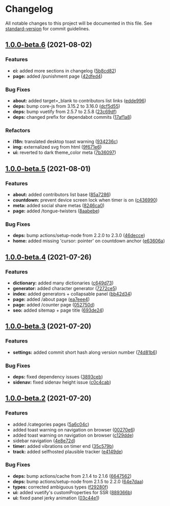 # Changelog

All notable changes to this project will be documented in this file. See [standard-version](https://github.com/conventional-changelog/standard-version) for commit guidelines.

## [1.0.0-beta.6](https://github.com/CorentinTh/cauctus/compare/v1.0.0-beta.5...v1.0.0-beta.6) (2021-08-02)


### Features

* **ci:** added more sections in changelog ([5b8cd82](https://github.com/CorentinTh/cauctus/commit/5b8cd82f0d79c19d61fc6569d44a6e0218d68f4e))
* **page:** added /punishment page ([42dfed4](https://github.com/CorentinTh/cauctus/commit/42dfed4f4420dfbb5cad6762727b14884b00b8df))


### Bug Fixes

* **about:** added target=_blank to contributors list links ([edde996](https://github.com/CorentinTh/cauctus/commit/edde99608d9b544bf0acfd3e7493220339e71b6d))
* **deps:** bump core-js from 3.15.2 to 3.16.0 ([dcf5d55](https://github.com/CorentinTh/cauctus/commit/dcf5d55ed767ff630c35ff15dcfdb4581bcbcb8e))
* **deps:** bump vuetify from 2.5.7 to 2.5.8 ([23c69df](https://github.com/CorentinTh/cauctus/commit/23c69dfc08118e1091e6f11437e7ec469dd9eee1))
* **deps:** changed prefix for dependabot commits ([17af1a8](https://github.com/CorentinTh/cauctus/commit/17af1a888da4c11b0d450af74421d36ca28e27fd))


### Refactors

* **i18n:** translated desktop toast warning ([934236c](https://github.com/CorentinTh/cauctus/commit/934236c3722d28ce169baf56bf0dc68ae1200f4e))
* **img:** externalized svg from html ([9f671e6](https://github.com/CorentinTh/cauctus/commit/9f671e69a2bf7c90a03948df42273832c6b49e12))
* **ui:** reverted to dark theme_color meta ([7b36097](https://github.com/CorentinTh/cauctus/commit/7b360979f21fa51fe25df7a79f7d280c7004e53a))

## [1.0.0-beta.5](https://github.com/CorentinTh/cauctus/compare/v1.0.0-beta.4...v1.0.0-beta.5) (2021-08-01)


### Features

* **about:** added contributors list base ([85a7286](https://github.com/CorentinTh/cauctus/commit/85a72862ee48fbf115607b1a3f4ef12c7a25d9a5))
* **countdown:** prevent device screen lock when timer is on ([c436990](https://github.com/CorentinTh/cauctus/commit/c436990f36fe03b23bdf54de31c800be70eb47a2))
* **meta:** added social share metas ([8246ca0](https://github.com/CorentinTh/cauctus/commit/8246ca02cab120cf6f29bd3432689061de82555c))
* **page:** added /tongue-twisters ([8aabebe](https://github.com/CorentinTh/cauctus/commit/8aabebe3b4a1a47e2257ffa43160aa268ae2d2f5))


### Bug Fixes

* **deps:** bump actions/setup-node from 2.2.0 to 2.3.0 ([46decce](https://github.com/CorentinTh/cauctus/commit/46decce6dee200d15ab5bd3be4fa2c5c6c268f86))
* **home:** added missing 'cursor: pointer' on countdown anchor ([e63606a](https://github.com/CorentinTh/cauctus/commit/e63606afa48244fec34671173bf4f4ee3c4ec6a8))

## [1.0.0-beta.4](https://github.com/CorentinTh/cauctus/compare/v1.0.0-beta.3...v1.0.0-beta.4) (2021-07-26)


### Features

* **dictionary:** added many dictionaries ([c649d73](https://github.com/CorentinTh/cauctus/commit/c649d737b83e235bd5e83101afffae23a8cd4971))
* **generator:** added character generator ([7272ce5](https://github.com/CorentinTh/cauctus/commit/7272ce5c23a6035b97a046ffd8eadd886d567cc8))
* **index:** added generators + collapsable panel ([bb42d34](https://github.com/CorentinTh/cauctus/commit/bb42d34d9f7d135c1fc4631a25379f940f34cae0))
* **page:** added /about page ([ea7eee4](https://github.com/CorentinTh/cauctus/commit/ea7eee468964fb79bddce7d30fefe6302859b9e1))
* **page:** added /counter page ([052750d](https://github.com/CorentinTh/cauctus/commit/052750dc72786eef0a5f58cae263854905797e24))
* **seo:** added sitemap + page title ([693de24](https://github.com/CorentinTh/cauctus/commit/693de2450d874699985d55918de4faf3ae4b61f4))

## [1.0.0-beta.3](https://github.com/CorentinTh/cauctus/compare/v1.0.0-beta.2...v1.0.0-beta.3) (2021-07-20)


### Features

* **settings:** added commit short hash along version number ([74d81b6](https://github.com/CorentinTh/cauctus/commit/74d81b60107bbfbbae887e2f3838fd7736b6dd3a))


### Bug Fixes

* **deps:** fixed dependency issues ([3893ceb](https://github.com/CorentinTh/cauctus/commit/3893ceb0b30f1d593bbee81e9af3991ab77e6831))
* **sidenav:** fixed sidenav height issue ([c0c4cab](https://github.com/CorentinTh/cauctus/commit/c0c4cab853253130e1da2fb8464682ddb8e700c8))

## [1.0.0-beta.2](https://github.com/CorentinTh/cauctus/compare/v1.0.0-beta.1...v1.0.0-beta.2) (2021-07-20)


### Features

* added /categories pages ([5a6c04c](https://github.com/CorentinTh/cauctus/commit/5a6c04cc353fb6444a0b2df1f1e6bb15930e2a73))
* added toast warning on navigation on browser ([00270e6](https://github.com/CorentinTh/cauctus/commit/00270e6102069cc4f4d16662599d734955d6781b))
* added toast warning on navigation on browser ([c129dde](https://github.com/CorentinTh/cauctus/commit/c129dde8bb40f24c23a04b1db488e3c0bc80997f))
* sidebar navigation ([4e8e72d](https://github.com/CorentinTh/cauctus/commit/4e8e72d19eceea1c7ebc5ca0716198ffb44262e3))
* **timer:** added vibrations on timer end ([35c579b](https://github.com/CorentinTh/cauctus/commit/35c579b9666112b7cb258704f6889de0db6bd9f9))
* **track:** added selfhosted plausible tracker ([e4149de](https://github.com/CorentinTh/cauctus/commit/e4149de8886f5eab4d0f5db0dc0be11a45b0621e))


### Bug Fixes

* **deps:** bump actions/cache from 2.1.4 to 2.1.6 ([6647562](https://github.com/CorentinTh/cauctus/commit/6647562ac2d34d443efc4b8d8fa735c21a64ffe1))
* **deps:** bump actions/setup-node from 2.1.5 to 2.2.0 ([64e7daa](https://github.com/CorentinTh/cauctus/commit/64e7daae498aef7adf6367b60b27789295d654ec))
* **types:** corrected ambiguous types ([f29280f](https://github.com/CorentinTh/cauctus/commit/f29280fe2e3f49e66649016278cb27b8139d974a))
* **ui:** added vuetify's customProperties for SSR ([889366b](https://github.com/CorentinTh/cauctus/commit/889366b7b7c8af82eb461539b051e784ef4fe5a4))
* **ui:** fixed panel jerky animation ([03c44e1](https://github.com/CorentinTh/cauctus/commit/03c44e1f910d46767593e8b3f7c0c9989241a966))
